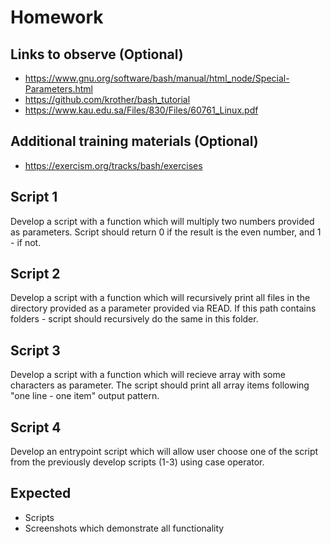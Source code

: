 # Homework

## Links to observe (Optional)

* https://www.gnu.org/software/bash/manual/html_node/Special-Parameters.html
* https://github.com/krother/bash_tutorial
* https://www.kau.edu.sa/Files/830/Files/60761_Linux.pdf

## Additional training materials (Optional)

* https://exercism.org/tracks/bash/exercises


## Script 1

Develop a script with a function which will multiply two numbers provided as parameters.
Script should return 0 if the result is the even number, and 1 - if not.

## Script 2

Develop a script with a function which will recursively print all files in the directory provided as a parameter provided via READ.
If this path contains folders - script should recursively do the same in this folder.

## Script 3

Develop a script with a function which will recieve array with some characters as parameter.
The script should print all array items following "one line - one item" output pattern.

## Script 4

Develop an entrypoint script which will allow user choose one of the script from the previously develop scripts (1-3) using case operator.

## Expected

* Scripts
* Screenshots which demonstrate all functionality


